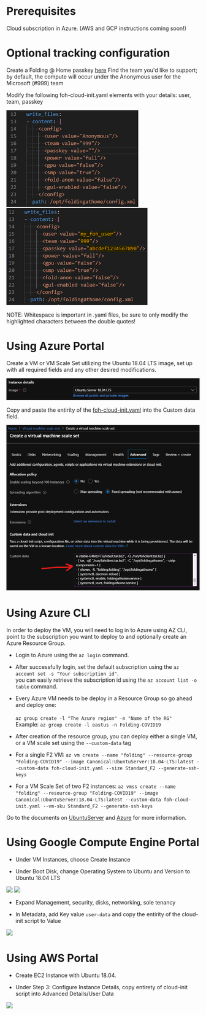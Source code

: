 # Prerequisites

Cloud subscription in Azure. (AWS and GCP instructions coming soon!)

# Optional tracking configuration

Create a Folding @ Home passkey [here](https://apps.foldingathome.org/getpasskey)
Find the team you'd like to support; by default, the compute will occur under the Anonymous user for the Microsoft (#999) team

Modify the following foh-cloud-init.yaml elements with your details: user, team, passkey

![](../img/CloudInit/ci_01.png)
![](../img/CloudInit/ci_02.png)

NOTE: Whitespace is important in .yaml files, be sure to only modify the highlighted characters between the double quotes!

# Using Azure Portal

Create a VM or VM Scale Set utilizing the Ubuntu 18.04 LTS image, set up with all required fields and any other desired modifications.

![](../img/CloudInit/ci_03.png)

Copy and paste the entirity of the [foh-cloud-init.yaml](../deploy/cloud-init/foh-cloud-init.yaml) into the Custom data field.

![](../img/CloudInit/ci_04.png)

# Using Azure CLI

In order to deploy the VM, you will need to log in to Azure using AZ CLI, point to the subscription you want to deploy to and optionally create an Azure Resource Group.

* Login to Azure using the ```az login``` command.

* After successfully login, set the default subscription using the ```az account set -s "Your subscription id"```.<br> you can easily retrieve the subscription id using the ```az account list -o table``` command. 

* Every Azure VM needs to be deploy in a Resource Group so go ahead and deploy one: <br>   
```az group create -l "The Azure region" -n "Name of the RG"``` <br>
Example: ```az group create -l eastus -n Folding-COVID19```

* After creation of the resource group, you can deploy either a single VM, or a VM scale set using the ```--custom-data``` tag

* For a single F2 VM:
```az vm create --name "folding" --resource-group "Folding-COVID19" --image Canonical:UbuntuServer:18.04-LTS:latest --custom-data foh-cloud-init.yaml --size Standard_F2 --generate-ssh-keys```

* For a VM Scale Set of two F2 instances:
```az vmss create --name "folding" --resource-group "Folding-COVID19" --image Canonical:UbuntuServer:18.04-LTS:latest --custom-data foh-cloud-init.yaml --vm-sku Standard_F2 --generate-ssh-keys```

Go to the documents on [UbuntuServer](docs/UbuntuServer.md) and [Azure](docs/Azure.md) for more information.

# Using Google Compute Engine Portal

* Under VM Instances, choose Create Instance

* Under Boot Disk, change Operating System to Ubuntu and Version to Ubuntu 18.04 LTS

![](../img/CloudInit/ci_gcp_01.png)
![](../img/CloudInit/ci_gcp_02.png)

* Expand Management, security, disks, networking, sole tenancy

* In Metadata, add Key value ```user-data``` and copy the entirity of the cloud-init script to Value

![](../img/CloudInit/ci_gcp_03.png)

# Using AWS Portal

* Create EC2 Instance with Ubuntu 18.04.

* Under Step 3: Configure Instance Details, copy entirety of cloud-init script into Advanced Details/User Data

![](../img/CloudInit/ci_aws_01.png)